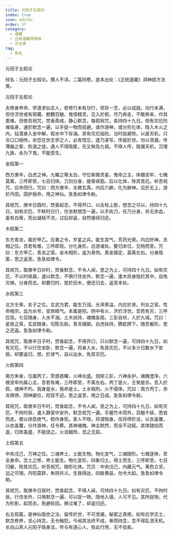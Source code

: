```yaml
---
title: 元阳子五假论
index: true
icon: editor
order: 57
category:
  - 道藏
  - 正统道藏洞神部
  - 方法类
tag:
  - 佚名
---
```


元阳子五假论  

经名：元阳子五假论。撰人不详。二篇同卷。底本出处：《正统道藏》洞神部方法类。  

元阳子五假论  

夫修身养命、学道求仙志人，若修行未有功行，但存一念，必以成就。功行未满，但住浮世或有邪魔、魍魉百魅、鬼怪精灵，见入於假，尽乃奔走，不敢奔来，作其患难。但依吾祝咒，焚香斋戒，静心默念，每假祝咒，各持四十九日。但有灾厄险难临身，速於默念一遍，以手捉一物而投避。或作游神，或分形化体，隐入木火之内，钻潜身入金中解，假水中下存溺。其有灾厄临险，当时投避除。以是天机，只合口口相传。余恐在世志学之人，必有悟忘，遂乃录写，传留於世。勿以泄漏，传薄器之辈、败道之徒。遇人不得隐匿，先又殃及九祖。不择人传，毁漏天机，沉埋九族，永为下鬼，不能受生。  

金假第一  

西方庚辛，白虎之神。九曜之尊太白，守位紫微灵星。惟命之主，体髓坚牢，七魄莫离，三呼即至，七召归体。刀剑分身，接骨续筋。后以化体，除其苦厄。听吾祝咒，应命而行。咒曰：西方庚辛，太微玄真。内应六腑，化为肺神。见於无上，游於丹田。固护我命，用之神仙。急急如律令勑。  

其祝咒，庚辛日酉时，焚香起念，不得开口，以舌柱上胶，想念之可以，持四十九日。如有灾厄，不畎时日行，住坐默想念一遍，以手执刀，任乃分身，并无赤血，虽有白膏，而出凝结不流，过后却返，自然接续归还。  

木假第二  

东方青龙，属於甲乙。应春之令，岁星之兵。能生其气，芳药光荣。内应肝神，丞相之位。吾若有难，三呼即现。分化身形，远游诸处。要归本位，见物而至。咒曰：东方甲乙，青龙之室。金木相形，返为骨肉。真金镇定，莫离左右。分身隐匿，思之返至。急急如律令。  

其祝咒，取庚辛日卯时，焚香默念，不令人闻，思之为上，可持四十九日。如有灾厄，不以时侯晨，速以默念，不俱行住坐外，默念一遍，逢木将身隐於其中，自免灾祸，分身而去。却要归时，思於旧木，便还归去，返至本处。  

水假第三  

北方壬癸，亥子之位。玄武为君，能生万润。光泽荣溢，内应於肾。列女之容，性命根宗。血为水号，变炼精气。本属是阳，阴中有火，济於浮世。吾若有灾，三呼应现。七召随身，入水不溺。土木扶持，魂魄各居。三彭自伏，入於九域。咒曰：星辰之真，玄武随身。勾陈左助，青龙辅弼。白虎扶持，腾蛇跨下。随吾躯形，思之还返。急急如律令勑。  

其祝咒，取庚辛日子时，焚香起念，不得开口，只以默念一遍，可持四十九日。如有灾厄，不以行住坐卧，默念一遍，将身入水，免其灾厄，不以多少日数水下安居。却要返归，想，於肾气，自以出水，免其灾厄。  

火假第四  

南方朱雀，位属丙丁。荧惑惑曜，火神炎盛。烧除三彭，六神永护。魂魄澄净，六根坚牢内属心主。吾若有难，三呼即至，不离左右。丙丁是火，壬癸是杀。吾入於假，魂神不朽。我身是水，我命是土。土水相刑，火不侵体。咒曰：南方丙丁，赤龙俱停。阴神避位，阳官不迎。思之返至，用之日成。急急如律令勑。  

其祝咒，取庚辛日午时，焚香起念，不令人闻，思之为上，可持四十九日。如有灾厄，不拘时辰，速入静室中安外，默念祝咒一遍，手握竹木而外，百魅千妖，悉皆而走。便以闭息绝气，假作身死。家人不晓，将谓殂身。任将停於没，以衣盖覆，以衣盖覆，分作游神，任令葬。其神魂魄，神主默然，而全不动摇。其体随焰而返，归崁虽盛，不能烧之。火消姻玲，觅之无踪。  

土假第五  

中央戊己，万神之位。三魂养土，土能生物。物化变气，三魂随形。七魄逐体，吾全身命。念土之修，养土能生。物化变形，四象归土。得土而生，三呼即至，七召归躯，除其灾厄。听吾祝咒，随形化体。咒日：中央戊己，内藏元气。黄色立坚，运之可理。丹阳莫辞，朱阴共义。生我得达，四肢黄益，勿令大起。急急如律令勑。  

其祝咒，取庚辛日辰时，焚香起念，不得人闻，可持四十九日。如有灾厄，不拘时辰，行住坐外，只用默念一遍，可以捉一物，隐地入墙，人可不见。其所捉物，代为形影，起而去，免避轮回。换过难了，却返归还。  

右五假篇，是神仙隐世之法，留传於世，不可泄漏，秘密之真修。如有后学志士，默念修养，坚心持念，无令触犯。今闻其法终不成，审而持念，念不得乱泄天机。长白山真人元阳子隐身法，传与有道心人，依此行用，无不验矣。  
